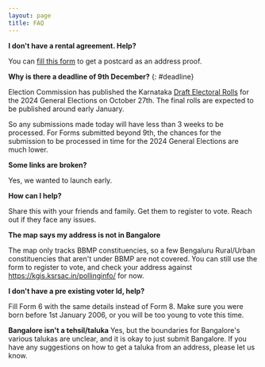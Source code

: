 ```yaml
---
layout: page
title: FAQ
---
```


**I don't have a rental agreement. Help?**

You can [fill this form](https://forms.gle/UtJDzGAjYzLY3s7k7) to get a postcard as an address proof.

**Why is there a deadline of 9th December?** 
{: #deadline}

Election Commission has published the Karnataka [Draft Electoral Rolls](https://voters.eci.gov.in/download-eroll?stateCode=S10) for the 2024 General
Elections on October 27th. The final rolls are expected to be published around early January.

So any submissions made today will have less than 3 weeks to be processed. For
Forms submitted beyond 9th, the chances for the submission to be processed in
time for the 2024 General Elections are much lower.

**Some links are broken?**

Yes, we wanted to launch early.

**How can I help?**

Share this with your friends and family. Get them to register to vote. Reach out if they face any issues.

**The map says my address is not in Bangalore**

The map only tracks BBMP constituencies, so a few Bengaluru Rural/Urban constituencies that aren't
under BBMP are not covered. You can still use the form to register to vote, and check your
address against <https://kgis.ksrsac.in/pollinginfo/> for now.

**I don't have a pre existing voter Id, help?**

Fill Form 6 with the same details instead of Form 8. Make sure you were born
before 1st January 2006, or you will be too young to vote this time.

**Bangalore isn't a tehsil/taluka**
Yes, but the boundaries for Bangalore's various talukas are unclear, and it is okay
to just submit Bangalore. If you have any suggestions on how to get a taluka from
an address, please let us know.